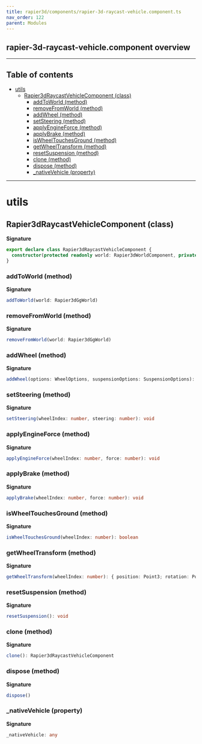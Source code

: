 ```yaml
---
title: rapier3d/components/rapier-3d-raycast-vehicle.component.ts
nav_order: 122
parent: Modules
---
```


## rapier-3d-raycast-vehicle.component overview

---

<h2 class="text-delta">Table of contents</h2>

- [utils](#utils)
  - [Rapier3dRaycastVehicleComponent (class)](#rapier3draycastvehiclecomponent-class)
    - [addToWorld (method)](#addtoworld-method)
    - [removeFromWorld (method)](#removefromworld-method)
    - [addWheel (method)](#addwheel-method)
    - [setSteering (method)](#setsteering-method)
    - [applyEngineForce (method)](#applyengineforce-method)
    - [applyBrake (method)](#applybrake-method)
    - [isWheelTouchesGround (method)](#iswheeltouchesground-method)
    - [getWheelTransform (method)](#getwheeltransform-method)
    - [resetSuspension (method)](#resetsuspension-method)
    - [clone (method)](#clone-method)
    - [dispose (method)](#dispose-method)
    - [\_nativeVehicle (property)](#_nativevehicle-property)

---

# utils

## Rapier3dRaycastVehicleComponent (class)

**Signature**

```ts
export declare class Rapier3dRaycastVehicleComponent {
  constructor(protected readonly world: Rapier3dWorldComponent, private chassisBody: Rapier3dRigidBodyComponent)
}
```

### addToWorld (method)

**Signature**

```ts
addToWorld(world: Rapier3dGgWorld)
```

### removeFromWorld (method)

**Signature**

```ts
removeFromWorld(world: Rapier3dGgWorld)
```

### addWheel (method)

**Signature**

```ts
addWheel(options: WheelOptions, suspensionOptions: SuspensionOptions): void
```

### setSteering (method)

**Signature**

```ts
setSteering(wheelIndex: number, steering: number): void
```

### applyEngineForce (method)

**Signature**

```ts
applyEngineForce(wheelIndex: number, force: number): void
```

### applyBrake (method)

**Signature**

```ts
applyBrake(wheelIndex: number, force: number): void
```

### isWheelTouchesGround (method)

**Signature**

```ts
isWheelTouchesGround(wheelIndex: number): boolean
```

### getWheelTransform (method)

**Signature**

```ts
getWheelTransform(wheelIndex: number): { position: Point3; rotation: Point4 }
```

### resetSuspension (method)

**Signature**

```ts
resetSuspension(): void
```

### clone (method)

**Signature**

```ts
clone(): Rapier3dRaycastVehicleComponent
```

### dispose (method)

**Signature**

```ts
dispose()
```

### \_nativeVehicle (property)

**Signature**

```ts
_nativeVehicle: any
```
